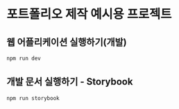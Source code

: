 # 포트폴리오 제작 예시용 프로젝트

## 웹 어플리케이션 실행하기(개발)

```bash
npm run dev
```

## 개발 문서 실행하기 - Storybook

```bash
npm run storybook
```
